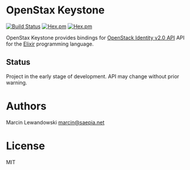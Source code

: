 # OpenStax Keystone
[![Build Status](https://travis-ci.org/mspanc/openstax_keystone.svg?branch=master)](https://travis-ci.org/mspanc/openstax_keystone)
[![Hex.pm](https://img.shields.io/hexpm/v/openstax_keystone.svg)](https://hex.pm/packages/openstax_keystone)
[![Hex.pm](https://img.shields.io/hexpm/dt/openstax_keystone.svg)](https://hex.pm/packages/openstax_keystone)

OpenStax Keystone provides bindings for [OpenStack Identity v2.0 API](http://developer.openstack.org/api-ref-identity-v2.html)
API for the [Elixir](http://elixir-lang.org) programming language.

## Status

Project in the early stage of development. API may change without prior warning.


# Authors

Marcin Lewandowski <marcin@saepia.net>

# License

MIT
